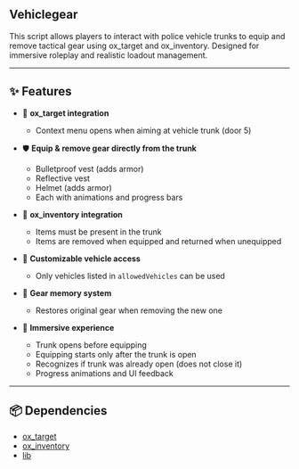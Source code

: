 ## Vehiclegear
This script allows players to interact with police vehicle trunks to equip and remove tactical gear using ox_target and ox_inventory. Designed for immersive roleplay and realistic loadout management.

---

## ✨ Features

- 🎯 **ox_target integration**
  - Context menu opens when aiming at vehicle trunk (door 5)

- 🛡️ **Equip & remove gear directly from the trunk**
  - Bulletproof vest (adds armor)
  - Reflective vest
  - Helmet (adds armor)
  - Each with animations and progress bars

- 🎒 **ox_inventory integration**
  - Items must be present in the trunk
  - Items are removed when equipped and returned when unequipped

- 🔐 **Customizable vehicle access**
  - Only vehicles listed in `allowedVehicles` can be used

- 🧠 **Gear memory system**
  - Restores original gear when removing the new one

- 🎥 **Immersive experience**
  - Trunk opens before equipping
  - Equipping starts only after the trunk is open
  - Recognizes if trunk was already open (does not close it)
  - Progress animations and UI feedback

---

## 📦 Dependencies

- [ox_target](https://overextended.dev/ox_target)
- [ox_inventory](https://overextended.dev/ox_inventory)
- [lib](https://overextended.dev/lib)